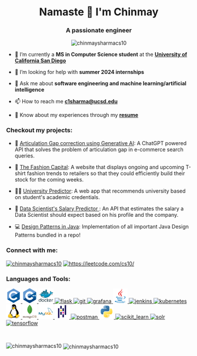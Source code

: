 <h1 align="center">Namaste 🙏 I'm Chinmay</h1>
<h3 align="center">A passionate engineer</h3>

<p align="center"> <img src="https://komarev.com/ghpvc/?username=chinmaysharmacs10&label=Profile%20views&color=0e75b6&style=flat" alt="chinmaysharmacs10" /> </p>

- 🔭 I’m currently a **MS in Computer Science student** at the [**University of California San Diego**](https://www.linkedin.com/school/ucsandiego/)

- 🤝 I’m looking for help with **summer 2024 internships**

- 💬 Ask me about **software engineering and machine learning/artificial intelligence**

- 📫 How to reach me **c1sharma@ucsd.edu**

- 📄 Know about my experiences through my [**resume**](https://drive.google.com/file/d/10efQuQKs8BLg1pZkaKufHLDyvIi4RM4E/view?usp=sharing)

<h3 align="left">Checkout my projects:</h3>

- 🙌 [Articulation Gap correction using Generative AI](https://github.com/chinmaysharmacs10/Articulation_Gap_Gen_AI): A ChatGPT powered API that solves the problem of articulation gap in e-commerce search queries.
  
- 👕 [The Fashion Capital](https://github.com/chinmaysharmacs10/The_Fashion_Capital): A website that displays ongoing and upcoming T-shirt fashion trends to retailers so that they could efficiently build their stock for the coming weeks.

- 👨‍🎓 [University Predictor](https://github.com/chinmaysharmacs10/University_Recommender): A web app that recommends university based on student's academic credentials.

- 🤑 [Data Scientist's Salary Predictor ](https://github.com/chinmaysharmacs10/Data_Scientist_Salary_Predictor): An API that estimates the salary a Data Scientist should expect based on his profile and the company.
  
- 💻 [Design Patterns in Java](https://github.com/chinmaysharmacs10/DesignPatternsInJava): Implementation of all important Java Design Patterns bundled in a repo!

<h3 align="left">Connect with me:</h3>
<p align="left">
<a href="https://linkedin.com/in/chinmaysharmacs10" target="blank"><img align="center" src="https://raw.githubusercontent.com/rahuldkjain/github-profile-readme-generator/master/src/images/icons/Social/linked-in-alt.svg" alt="chinmaysharmacs10" height="30" width="40" /></a>
<a href="https://www.leetcode.com/https://leetcode.com/cs10/" target="blank"><img align="center" src="https://raw.githubusercontent.com/rahuldkjain/github-profile-readme-generator/master/src/images/icons/Social/leet-code.svg" alt="https://leetcode.com/cs10/" height="30" width="40" /></a>
</p>

<h3 align="left">Languages and Tools:</h3>
<p align="left"> <a href="https://www.cprogramming.com/" target="_blank" rel="noreferrer"> <img src="https://raw.githubusercontent.com/devicons/devicon/master/icons/c/c-original.svg" alt="c" width="40" height="40"/> </a> <a href="https://www.w3schools.com/cpp/" target="_blank" rel="noreferrer"> <img src="https://raw.githubusercontent.com/devicons/devicon/master/icons/cplusplus/cplusplus-original.svg" alt="cplusplus" width="40" height="40"/> </a> <a href="https://www.docker.com/" target="_blank" rel="noreferrer"> <img src="https://raw.githubusercontent.com/devicons/devicon/master/icons/docker/docker-original-wordmark.svg" alt="docker" width="40" height="40"/> </a> <a href="https://flask.palletsprojects.com/" target="_blank" rel="noreferrer"> <img src="https://www.vectorlogo.zone/logos/pocoo_flask/pocoo_flask-icon.svg" alt="flask" width="40" height="40"/> </a> <a href="https://git-scm.com/" target="_blank" rel="noreferrer"> <img src="https://www.vectorlogo.zone/logos/git-scm/git-scm-icon.svg" alt="git" width="40" height="40"/> </a> <a href="https://grafana.com" target="_blank" rel="noreferrer"> <img src="https://www.vectorlogo.zone/logos/grafana/grafana-icon.svg" alt="grafana" width="40" height="40"/> </a> <a href="https://www.java.com" target="_blank" rel="noreferrer"> <img src="https://raw.githubusercontent.com/devicons/devicon/master/icons/java/java-original.svg" alt="java" width="40" height="40"/> </a> <a href="https://www.jenkins.io" target="_blank" rel="noreferrer"> <img src="https://www.vectorlogo.zone/logos/jenkins/jenkins-icon.svg" alt="jenkins" width="40" height="40"/> </a> <a href="https://kubernetes.io" target="_blank" rel="noreferrer"> <img src="https://www.vectorlogo.zone/logos/kubernetes/kubernetes-icon.svg" alt="kubernetes" width="40" height="40"/> </a> <a href="https://www.linux.org/" target="_blank" rel="noreferrer"> <img src="https://raw.githubusercontent.com/devicons/devicon/master/icons/linux/linux-original.svg" alt="linux" width="40" height="40"/> </a> <a href="https://www.mongodb.com/" target="_blank" rel="noreferrer"> <img src="https://raw.githubusercontent.com/devicons/devicon/master/icons/mongodb/mongodb-original-wordmark.svg" alt="mongodb" width="40" height="40"/> </a> <a href="https://www.mysql.com/" target="_blank" rel="noreferrer"> <img src="https://raw.githubusercontent.com/devicons/devicon/master/icons/mysql/mysql-original-wordmark.svg" alt="mysql" width="40" height="40"/> </a> <a href="https://pandas.pydata.org/" target="_blank" rel="noreferrer"> <img src="https://raw.githubusercontent.com/devicons/devicon/2ae2a900d2f041da66e950e4d48052658d850630/icons/pandas/pandas-original.svg" alt="pandas" width="40" height="40"/> </a> <a href="https://postman.com" target="_blank" rel="noreferrer"> <img src="https://www.vectorlogo.zone/logos/getpostman/getpostman-icon.svg" alt="postman" width="40" height="40"/> </a> <a href="https://www.python.org" target="_blank" rel="noreferrer"> <img src="https://raw.githubusercontent.com/devicons/devicon/master/icons/python/python-original.svg" alt="python" width="40" height="40"/> </a> <a href="https://scikit-learn.org/" target="_blank" rel="noreferrer"> <img src="https://upload.wikimedia.org/wikipedia/commons/0/05/Scikit_learn_logo_small.svg" alt="scikit_learn" width="40" height="40"/> </a> <a href="https://lucene.apache.org/solr/" target="_blank" rel="noreferrer"> <img src="https://www.vectorlogo.zone/logos/apache_solr/apache_solr-icon.svg" alt="solr" width="40" height="40"/> </a> <a href="https://www.tensorflow.org" target="_blank" rel="noreferrer"> <img src="https://www.vectorlogo.zone/logos/tensorflow/tensorflow-icon.svg" alt="tensorflow" width="40" height="40"/> </a> </p> <br>

<p><img align="left" src="https://github-readme-stats.vercel.app/api/top-langs?username=chinmaysharmacs10&show_icons=true&locale=en&layout=compact" alt="chinmaysharmacs10" /></p>

<p>&nbsp;<img align="center" src="https://github-readme-stats.vercel.app/api?username=chinmaysharmacs10&show_icons=true&locale=en" alt="chinmaysharmacs10" /></p>
